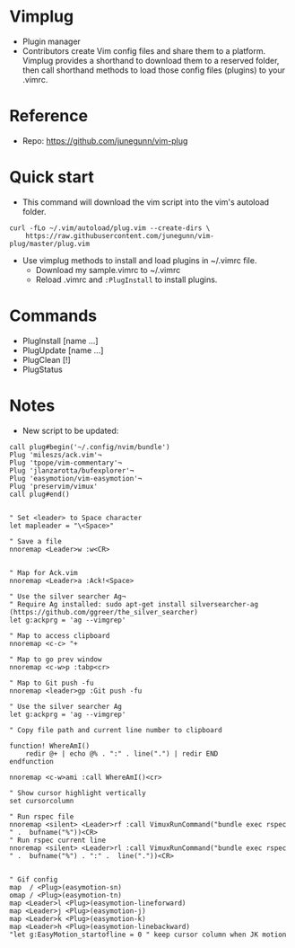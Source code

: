 # Vimplug
- Plugin manager
- Contributors create Vim config files and share them to a platform. Vimplug provides a shorthand to download them to a reserved folder, then call shorthand methods to load those config files (plugins) to your .vimrc.

# Reference
- Repo: https://github.com/junegunn/vim-plug

# Quick start
- This command will download the vim script into the vim's autoload folder.
```
curl -fLo ~/.vim/autoload/plug.vim --create-dirs \
    https://raw.githubusercontent.com/junegunn/vim-plug/master/plug.vim
```
- Use vimplug methods to install and load plugins in ~/.vimrc file.
  - Download my sample.vimrc to ~/.vimrc
  - Reload .vimrc and `:PlugInstall` to install plugins.

# Commands
- PlugInstall [name ...]
- PlugUpdate [name ...]
- PlugClean [!]
- PlugStatus

# Notes
- New script to be updated:
```
call plug#begin('~/.config/nvim/bundle')
Plug 'mileszs/ack.vim'¬
Plug 'tpope/vim-commentary'¬
Plug 'jlanzarotta/bufexplorer'¬
Plug 'easymotion/vim-easymotion'¬
Plug 'preservim/vimux'
call plug#end()


" Set <leader> to Space character
let mapleader = "\<Space>"

" Save a file
nnoremap <Leader>w :w<CR>


" Map for Ack.vim
nnoremap <Leader>a :Ack!<Space>

" Use the silver searcher Ag¬
" Require Ag installed: sudo apt-get install silversearcher-ag (https://github.com/ggreer/the_silver_searcher)
let g:ackprg = 'ag --vimgrep'

" Map to access clipboard
nnoremap <c-c> "+

" Map to go prev window
nnoremap <c-w>p :tabp<cr>

" Map to Git push -fu
nnoremap <leader>gp :Git push -fu 

" Use the silver searcher Ag
let g:ackprg = 'ag --vimgrep'

" Copy file path and current line number to clipboard

function! WhereAmI()
	redir @+ | echo @% . ":" . line(".") | redir END
endfunction

nnoremap <c-w>ami :call WhereAmI()<cr>

" Show cursor highlight vertically
set cursorcolumn

" Run rspec file
nnoremap <silent> <Leader>rf :call VimuxRunCommand("bundle exec rspec " .  bufname("%"))<CR>
" Run rspec current line
nnoremap <silent> <Leader>rl :call VimuxRunCommand("bundle exec rspec " .  bufname("%") . ":" .  line("."))<CR>


" Gif config
map  / <Plug>(easymotion-sn)
omap / <Plug>(easymotion-tn)
map <Leader>l <Plug>(easymotion-lineforward)
map <Leader>j <Plug>(easymotion-j)
map <Leader>k <Plug>(easymotion-k)
map <Leader>h <Plug>(easymotion-linebackward)
"let g:EasyMotion_startofline = 0 " keep cursor column when JK motion


```
